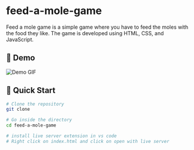 # feed-a-mole-game

Feed a mole game is a simple game where you have to feed the moles with the food they like. The game is developed using HTML, CSS, and JavaScript.

## 🎥 Demo

![Demo GIF](demo.gif)

## 🚀 Quick Start

```bash
# Clone the repository
git clone

# Go inside the directory
cd feed-a-mole-game

# install live server extension in vs code
# Right click on index.html and click on open with live server
```
